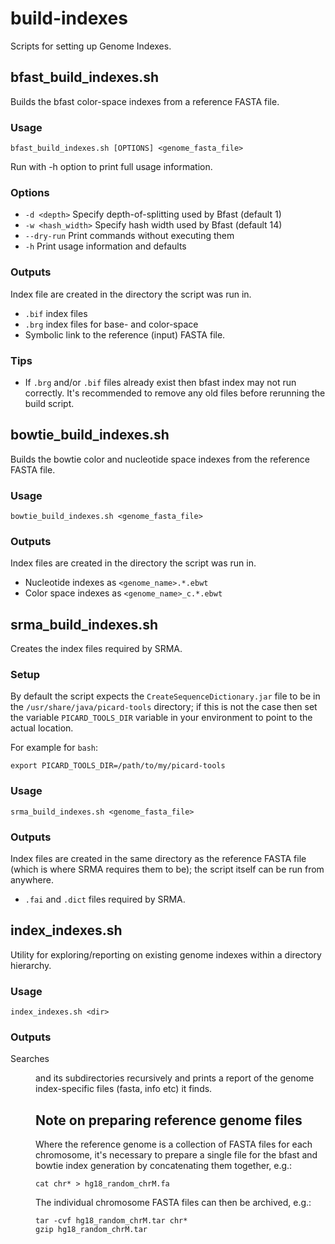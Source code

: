 build-indexes
=============

Scripts for setting up Genome Indexes.

bfast_build_indexes.sh
----------------------
Builds the bfast color-space indexes from a reference FASTA file.

### Usage ###

    bfast_build_indexes.sh [OPTIONS] <genome_fasta_file>

Run with -h option to print full usage information.

### Options ###

* `-d <depth>` Specify depth-of-splitting used by Bfast (default 1)
* `-w <hash_width>` Specify hash width used by Bfast (default 14)
* `--dry-run` Print commands without executing them
* `-h` Print usage information and defaults

### Outputs ###

Index file are created in the directory the script was run in.

* `.bif` index files
* `.brg` index files for base- and color-space
* Symbolic link to the reference (input) FASTA file.

### Tips ###

*    If `.brg` and/or `.bif` files already exist then bfast index
     may not run correctly. It's recommended to remove any old files
     before rerunning the build script.

bowtie_build_indexes.sh
-----------------------
Builds the bowtie color and nucleotide space indexes from the reference
FASTA file.

### Usage ###

    bowtie_build_indexes.sh <genome_fasta_file>

### Outputs ###

Index files are created in the directory the script was run in.

* Nucleotide indexes as `<genome_name>.*.ebwt`
* Color space indexes as `<genome_name>_c.*.ebwt`

srma_build_indexes.sh
---------------------
Creates the index files required by SRMA.

### Setup ###

By default the script expects the `CreateSequenceDictionary.jar` file to be
in the `/usr/share/java/picard-tools` directory; if this is not the case then
set the variable `PICARD_TOOLS_DIR` variable in your environment to point to
the actual location.

For example for `bash`:

    export PICARD_TOOLS_DIR=/path/to/my/picard-tools

### Usage ###

    srma_build_indexes.sh <genome_fasta_file>

### Outputs ###

Index files are created in the same directory as the reference FASTA file
(which is where SRMA requires them to be); the script itself can be run from
anywhere.

* `.fai` and `.dict` files required by SRMA.

index_indexes.sh
----------------
Utility for exploring/reporting on existing genome indexes within a directory
hierarchy.

### Usage ###

    index_indexes.sh <dir>

### Outputs ###

Searches <dir> and its subdirectories recursively and prints a report of the genome
index-specific files (fasta, info etc) it finds.

Note on preparing reference genome files
----------------------------------------
Where the reference genome is a collection of FASTA files for each
chromosome, it's necessary to prepare a single file for the bfast and
bowtie index generation by concatenating them together, e.g.:

    cat chr* > hg18_random_chrM.fa

The individual chromosome FASTA files can then be archived, e.g.:

    tar -cvf hg18_random_chrM.tar chr*
    gzip hg18_random_chrM.tar
